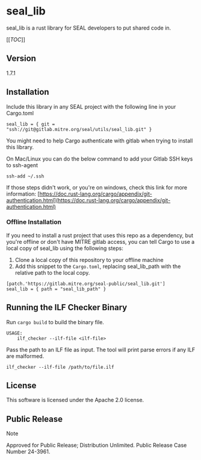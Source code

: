 # seal_lib

seal_lib is a rust library for SEAL developers to put shared code in. 

[[_TOC_]]

## Version
1.7.1

## Installation

Include this library in any SEAL project with the following line in your Cargo.toml
```
seal_lib = { git = "ssh://git@gitlab.mitre.org/seal/utils/seal_lib.git" }
```

You might need to help Cargo authenticate with gitlab when trying to install this library.

On Mac/Linux you can do the below command to add your Gitlab SSH keys to ssh-agent
```
ssh-add ~/.ssh
```

If those steps didn't work, or you're on windows, check this link for more information:
[https://doc.rust-lang.org/cargo/appendix/git-authentication.html](https://doc.rust-lang.org/cargo/appendix/git-authentication.html)

### Offline Installation

If you need to install a rust project that uses this repo as a dependency, but you're offline or don't have MITRE gitlab
access, you can tell Cargo to use a local copy of seal_lib using the following steps:
1. Clone a local copy of this repository to your offline machine
1. Add this snippet to the `Cargo.toml`, replacing seal_lib_path with the relative path to the local copy.
```
[patch.'https://gitlab.mitre.org/seal-public/seal_lib.git']
seal_lib = { path = "seal_lib_path" }
```
## Running the ILF Checker Binary

Run `cargo build` to build the binary file.

```
USAGE:
    ilf_checker --ilf-file <ilf-file>
```

Pass the path to an ILF file as input. The tool will print parse errors if any ILF are malformed.

```
ilf_checker --ilf-file /path/to/file.ilf
```

## License

This software is licensed under the Apache 2.0 license.

## Public Release

> [!NOTE]
> Approved for Public Release; Distribution Unlimited. Public Release Case
> Number 24-3961.
